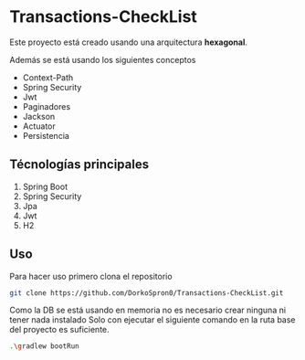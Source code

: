 # Transactions-CheckList
Este proyecto está creado usando una arquitectura **hexagonal**.

Además se está usando los siguientes conceptos 
- Context-Path
- Spring Security
- Jwt
- Paginadores
- Jackson
- Actuator
- Persistencia

## Técnologías principales
1. Spring Boot
2. Spring Security
3. Jpa
4. Jwt
5. H2

## Uso
Para hacer uso primero clona el repositorio
```bash
git clone https://github.com/DorkoSpron0/Transactions-CheckList.git
```
Como la DB se está usando en memoria no es necesario crear ninguna ni tener nada instalado
Solo con ejecutar el siguiente comando en la ruta base del proyecto es suficiente.
```bash
.\gradlew bootRun
```
